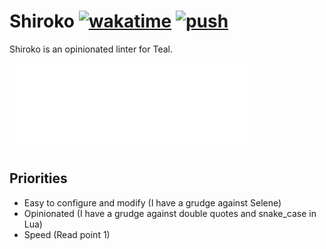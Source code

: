# Shiroko [![wakatime](https://wakatime.com/badge/github/SovietKitsune/shiroko.svg)](https://wakatime.com/badge/github/SovietKitsune/shiroko) [![push](https://github.com/SovietKitsune/shiroko/actions/workflows/push.yml/badge.svg?branch=master)](https://github.com/SovietKitsune/shiroko/actions/workflows/push.yml)

Shiroko is an opinionated linter for Teal.

![Preview](./assets/preview.svg?sanitize=true)

## Priorities

* Easy to configure and modify (I have a grudge against Selene)
* Opinionated (I have a grudge against double quotes and snake_case in Lua)
* Speed (Read point 1)
